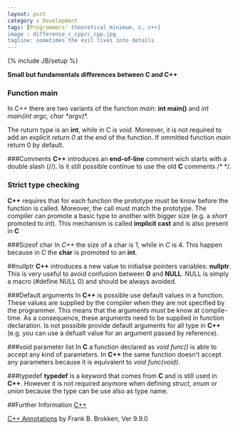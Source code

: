 ```yaml
---
layout: post
category : Development
tags: [Programmers' theoretical minimum, c, c++]
image : difference_c_cpp/c_cpp.jpg
tagline: sometimes the evil lives into details
---
```

{% include JB/setup %}

**Small but fundamentals differences between C and C++**

<!--more-->

### Function main
In C++ there are two variants of the function *main*: **int main()** and **int main(int argc, char* *argv)**.

The ruturn type is an **int**, while in C is *void*. Moreover, it is not required to add an explicit *return 0* at the end of the function. If ommitted function *main* return 0 by default. 


###Comments
**C++** introduces an **end-of-line** comment wich starts with a double slash (//). Is it still possible continue to use the old **C** comments /\* \*/.


### Strict type checking
**C++** requires that for each function the prototype must be know before the function is called. Moreover, the call must match the prototype. The compiler can promote a basic type to another with bigger size (e.g. a *short* promoted to *int*). This mechanism is called **implicit cast** and is also present in **C**


###Sizeof char
In *C++* the size of a char is 1, while in *C* is 4. This happen because in *C* the **char** is promoted to an **int**.


##nullptr
**C++** introduces a new value to initialise pointers variables: **nullptr**. This is very useful to avoid confusion between **0** and **NULL**. NULL is simply a macro (#define NULL 0) and should be always avoided.


###Default arguments
In **C++** is possible use default values in a function. These values are supplied by the compiler when they are not specified by the programmer. This means that the arguments must be know at compile-time. As a consequence, these arguments need to be supplied in function declaration. 
Is not possible provide default arguments for all type in **C++** (e.g. you can use a defualt value for an argument passed by reference).


###void parameter list
In **C** a function declared as *void func()* is able to accept any kind of parameters. In **C++** the same function doesn't accept any parameters because it is equivalent to *void func(void)*.


###typedef
**typedef** is a keyword that comes from **C** and is still used in **C++**. However it is not required anymore when defining *struct*, *enum* or *union* because the type can be use also as type name.


##Further Information
[C++](http://en.wikipedia.org/wiki/C%2B%2B)

[C++ Annotations](http://cppannotations.sourceforge.net/) by Frank B. Brokken, Ver 9.9.0

